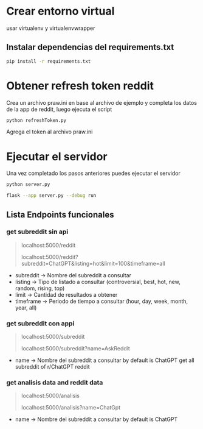 # Crear entorno virtual
usar virtualenv y virtualenvwrapper
## Instalar dependencias del requirements.txt
```bash
pip install -r requirements.txt
```
# Obtener refresh token reddit
Crea un archivo praw.ini en base al archivo de ejemplo y completa los datos de la app de reddit, luego ejecuta el script
```bash
python refreshToken.py
```
Agrega el token al archivo praw.ini



# Ejecutar el servidor
Una vez completado los pasos anteriores puedes ejecutar el servidor
```bash
python server.py
```

```bash
flask --app server.py --debug run 
```
## Lista Endpoints funcionales

### get subreddit sin api
> localhost:5000/reddit
>
> localhost:5000/reddit?subreddit=ChatGPT&listing=hot&limit=100&timeframe=all

- subreddit -> Nombre del subreddit a consultar
- listing -> Tipo de listado a consultar (controversial, best, hot, new, random, rising, top)
- limit -> Cantidad de resultados a obtener
- timeframe -> Periodo de tiempo a consultar (hour, day, week, month, year, all)

### get subreddit con appi

> localhost:5000/subreddit
>
> localhost:5000/subreddit?name=AskReddit

- name -> Nombre del subreddit a consultar by default is ChatGPT
get all subreddit of r/ChatGPT reddit


### get analisis data and reddit data
> localhost:5000/analisis
>
> localhost:5000/analisis?name=ChatGpt

- name -> Nombre del subreddit a consultar by default is ChatGPT